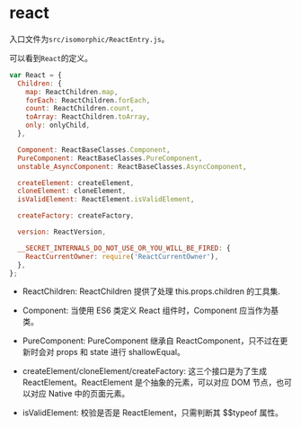# react

入口文件为`src/isomorphic/ReactEntry.js`。

可以看到`React`的定义。

```javascript
var React = {
  Children: {
    map: ReactChildren.map,
    forEach: ReactChildren.forEach,
    count: ReactChildren.count,
    toArray: ReactChildren.toArray,
    only: onlyChild,
  },

  Component: ReactBaseClasses.Component,
  PureComponent: ReactBaseClasses.PureComponent,
  unstable_AsyncComponent: ReactBaseClasses.AsyncComponent,

  createElement: createElement,
  cloneElement: cloneElement,
  isValidElement: ReactElement.isValidElement,

  createFactory: createFactory,

  version: ReactVersion,

  __SECRET_INTERNALS_DO_NOT_USE_OR_YOU_WILL_BE_FIRED: {
    ReactCurrentOwner: require('ReactCurrentOwner'),
  },
};
```

- ReactChildren: ReactChildren 提供了处理 this.props.children 的工具集.

- Component: 当使用 ES6 类定义 React 组件时，Component 应当作为基类。

- PureComponent: PureComponent 继承自 ReactComponent，只不过在更新时会对 props 和 state 进行 shallowEqual。

- createElement/cloneElement/createFactory: 这三个接口是为了生成 ReactElement。ReactElement 是个抽象的元素，可以对应 DOM 节点，也可以对应 Native 中的页面元素。

- isValidElement: 校验是否是 ReactElement，只需判断其 $$typeof 属性。
